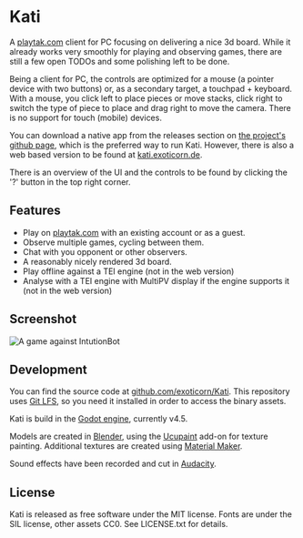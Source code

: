 # Kati

A [playtak.com](https://playtak.com) client for PC focusing on delivering a nice 3d board. While it already works very smoothly for playing and observing games, there are still a few open TODOs and some polishing left to be done.

Being a client for PC, the controls are optimized for a mouse (a pointer device with two buttons) or, as a secondary target, a touchpad + keyboard. With a mouse, you click left to place pieces or move stacks, click right to switch the type of piece to place and drag right to move the camera. There is no support for touch (mobile) devices.

You can download a native app from the releases section on [the project's github page](https://github.com/exoticorn/Kati), which is the preferred way to run Kati. However, there is also a web based version to be found at [kati.exoticorn.de](https://kati.exoticorn.de).

There is an overview of the UI and the controls to be found by clicking the '?' button in the top right corner.

## Features

* Play on [playtak.com](https://playtak.com) with an existing account or as a guest.
* Observe multiple games, cycling between them.
* Chat with you opponent or other observers.
* A reasonably nicely rendered 3d board.
* Play offline against a TEI engine (not in the web version)
* Analyse with a TEI engine with MultiPV display if the engine supports it (not in the web version)

## Screenshot

![A game against IntutionBot](https://kati.exoticorn.de/screenshot01.png)

## Development

You can find the source code at [github.com/exoticorn/Kati](https://github.com/exoticorn/Kati).
This repository uses [Git LFS](https://git-lfs.com/), so you need it installed in order to access the binary assets.

Kati is build in the [Godot engine](https://godotengine.org/), currently v4.5.

Models are created in [Blender](https://www.blender.org/), using the [Ucupaint](https://extensions.blender.org/add-ons/ucupaint/) add-on for texture painting. Additional textures are created using [Material Maker](https://www.materialmaker.org/).

Sound effects have been recorded and cut in [Audacity](https://www.audacityteam.org/).

## License

Kati is released as free software under the MIT license. Fonts are under the SIL license, other assets CC0. See LICENSE.txt for details.